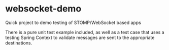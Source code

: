 # websocket-demo

Quick project to demo testing of STOMP/WebSocket based apps

There is a pure unit test example included, as well as a test case that uses a testing Spring Context to validate messages are sent to the appropriate destinations.
